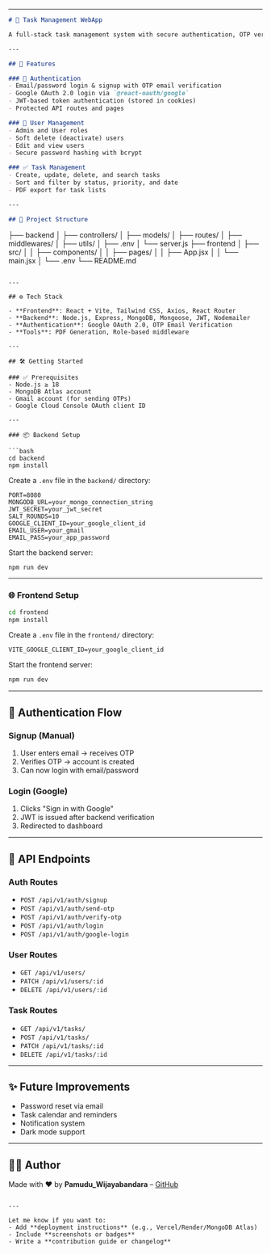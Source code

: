 
---

```markdown
# 📝 Task Management WebApp

A full-stack task management system with secure authentication, OTP verification, Google OAuth 2.0 login, role-based access control, and task CRUD operations. Built using **React + Vite (Frontend)** and **Node.js/Express + MongoDB (Backend)**.

---

## 🚀 Features

### 🔐 Authentication
- Email/password login & signup with OTP email verification
- Google OAuth 2.0 login via `@react-oauth/google`
- JWT-based token authentication (stored in cookies)
- Protected API routes and pages

### 👤 User Management
- Admin and User roles
- Soft delete (deactivate) users
- Edit and view users
- Secure password hashing with bcrypt

### ✅ Task Management
- Create, update, delete, and search tasks
- Sort and filter by status, priority, and date
- PDF export for task lists

---

## 📁 Project Structure

```

├── backend
│   ├── controllers/
│   ├── models/
│   ├── routes/
│   ├── middlewares/
│   ├── utils/
│   ├── .env
│   └── server.js
├── frontend
│   ├── src/
│   │   ├── components/
│   │   ├── pages/
│   │   ├── App.jsx
│   │   └── main.jsx
│   └── .env
└── README.md

````

---

## ⚙️ Tech Stack

- **Frontend**: React + Vite, Tailwind CSS, Axios, React Router
- **Backend**: Node.js, Express, MongoDB, Mongoose, JWT, Nodemailer
- **Authentication**: Google OAuth 2.0, OTP Email Verification
- **Tools**: PDF Generation, Role-based middleware

---

## 🛠️ Getting Started

### ✅ Prerequisites
- Node.js ≥ 18
- MongoDB Atlas account
- Gmail account (for sending OTPs)
- Google Cloud Console OAuth client ID

---

### 📦 Backend Setup

```bash
cd backend
npm install
````

Create a `.env` file in the `backend/` directory:

```env
PORT=8080
MONGODB_URL=your_mongo_connection_string
JWT_SECRET=your_jwt_secret
SALT_ROUNDS=10
GOOGLE_CLIENT_ID=your_google_client_id
EMAIL_USER=your_gmail
EMAIL_PASS=your_app_password
```

Start the backend server:

```bash
npm run dev
```

---

### 🌐 Frontend Setup

```bash
cd frontend
npm install
```

Create a `.env` file in the `frontend/` directory:

```env
VITE_GOOGLE_CLIENT_ID=your_google_client_id
```

Start the frontend server:

```bash
npm run dev
```

---

## 🔐 Authentication Flow

### Signup (Manual)

1. User enters email → receives OTP
2. Verifies OTP → account is created
3. Can now login with email/password

### Login (Google)

1. Clicks "Sign in with Google"
2. JWT is issued after backend verification
3. Redirected to dashboard

---

## 🧪 API Endpoints

### Auth Routes

* `POST /api/v1/auth/signup`
* `POST /api/v1/auth/send-otp`
* `POST /api/v1/auth/verify-otp`
* `POST /api/v1/auth/login`
* `POST /api/v1/auth/google-login`

### User Routes

* `GET /api/v1/users/`
* `PATCH /api/v1/users/:id`
* `DELETE /api/v1/users/:id`

### Task Routes

* `GET /api/v1/tasks/`
* `POST /api/v1/tasks/`
* `PATCH /api/v1/tasks/:id`
* `DELETE /api/v1/tasks/:id`

---

## ✨ Future Improvements

* Password reset via email
* Task calendar and reminders
* Notification system
* Dark mode support

---



## 🙋‍♂️ Author

Made with ❤️ by **Pamudu_Wijayabandara** – [GitHub](https://github.com/Pamudu22)

```

---

Let me know if you want to:
- Add **deployment instructions** (e.g., Vercel/Render/MongoDB Atlas)
- Include **screenshots or badges**
- Write a **contribution guide or changelog**
```
